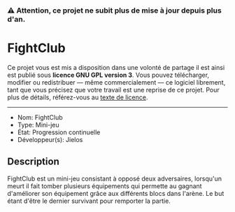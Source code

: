 ### ⚠️ Attention, ce projet ne subit plus de mise à jour depuis plus d'an.

# FightClub
Ce projet vous est mis a disposition dans une volonté de partage il est ainsi est publié sous **licence GNU GPL version 3**. Vous pouvez télécharger, modifier ou redistribuer — même commercialement — ce logiciel librement, tant que vous précisez que votre travail est une reprise de ce projet. 
Pour plus de détails, référez-vous au [texte de licence](LICENSE).

---
- Nom: FightClub
- Type: Mini-jeu
- État: Progression continuelle
- Développeur(s): Jielos

## Description
FightClub est un mini-jeu consistant à opposé deux adversaires, lorsqu'un meurt il fait tomber plusieurs équipements qui permette au gagnant d'améliorer son équipement grâce aux différents blocs dans l'arène. Le but étant d'être le dernier survivant pour remporter la partie.
